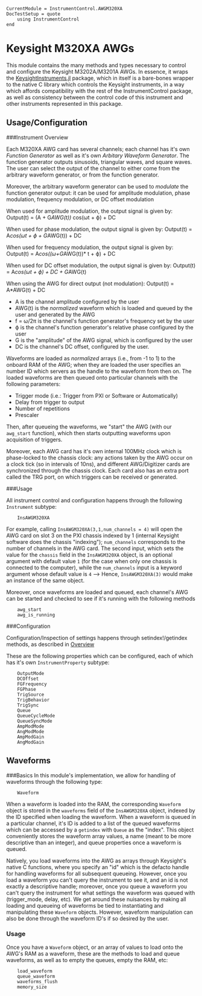 ```@meta
CurrentModule = InstrumentControl.AWGM320XA
DocTestSetup = quote
    using InstrumentControl
end
```


# Keysight M320XA AWGs

This module contains the many methods and types necessary to control and configure
the Keysight M3202A/M3201A AWGs. In essence, it wraps the [KeysightInstruments.jl](https://github.com/PainterQubits/KeysightInstruments.jl) package,
which in itself is a bare-bones wrapper to the native C library which controls
the Keysight instruments, in a way which affords compatibility with the rest of the InstrumentControl
package, as well as consistency between the control code of this instrument and other
instruments represented in this package.

## Usage/Configuration

###Instrument Overview

Each M320XA AWG card has several channels; each channel has it's own
*Function Generator* as well as it's own *Arbitary Waveform Generator*. The
function generator outputs sinusoids, triangular waves, and square waves. The user
can select the output of the channel to either come from the arbitrary waveform generator,
or from the function generator.

Moreover, the arbitrary waveform generator can be used to *modulate* the function
generator output: it can be used for amplitude modulation, phase modulation,
frequency modulation, or DC offset modulation

When used for amplitude modulation, the output signal is given by:
Output(t) = (A + G*AWG(t))* cos(ωt + ϕ) + DC  

When used for phase modulation, the output signal is given by:
Output(t) = A*cos(ωt + ϕ + G*AWG(t)) + DC

When used for frequency modulation, the output signal is given by:
Output(t) = A*cos((ω+G*AWG(t))* t + ϕ) + DC

When used for DC offset modulation, the output signal is given by:
Output(t) = A*cos(ωt + ϕ) + DC + G*AWG(t)  

When using the AWG for direct output (not modulation):
Output(t) = A*AWG(t) + DC

- A is the channel amplitude configured by the user
- AWG(t) is the *normalized* waveform which is loaded and queued by the user and generated by the AWG
- f = ω/2π is the channel's function generator's frequency set by the user
- ϕ is the channel's function generator's relative phase configured by the user
- G is the "amplitude" of the AWG signal, which is configured by the user
- DC is the channel's DC offset, configured by the user.

Waveforms are loaded as *normalized* arrays (i.e., from -1 to 1) to the onboard RAM of the AWG;
when they are loaded the user specifies an number ID which servers as the handle to
the waveform from then on. The loaded waveforms are then queued onto particular
channels with the following parameters:
- Trigger mode (i.e.: Trigger from PXI or Software or Automatically)
- Delay from trigger to output
- Number of repetitions
- Prescaler

Then, after queueing the waveforms, we "start" the AWG (with our `awg_start` function),
which then starts outputting waveforms upon acquisition of triggers.

Moreover, each AWG card has it's own internal 100MHz clock which is phase-locked to the
chassis clock: any actions taken by the AWG occur on a clock tick (so in intervals
of 10ns), and different AWG/Digitizer cards are synchronized through the chassis clock.
Each card also has an extra port called the TRG port, on which triggers can be received or generated.

###Usage

All instrument control and configuration happens through the following
`Instrument` subtype:

```@docs
    InsAWGM320XA
```
For example, calling `InsAWGM320XA(3,1,num_channels = 4)` will open the AWG card on slot 3
on the PXI chassis indexed by 1 (internal Keysight software does the chassis "indexing");
`num_channels` corresponds to the number of channels in the AWG card. The second input,
which sets the value for the `chassis` field in the `InsAWGM320XA` object, is an optional
argument with default value `1` (for the case when only one chassis is connected to
the computer), while the `num_channels` input is a keyword argument whose default
value is `4` --> Hence, `InsAWGM320XA(3)` would make an instance of the same object.

Moreover, once waveforms are loaded and queued, each channel's AWG can be started
and checked to see if it's running with the following methods

```@docs
    awg_start
    awg_is_running
```

###Configuration

Configuration/Inspection of settings happens through setindex!/getindex methods, as
described in [Overview](https://painterqubits.github.io/InstrumentControl.jl/latest/ins_meas/)

These are the following properties which can be configured, each of which has it's
own `InstrumentProperty` subtype:

```@docs    
    OutputMode
    DCOffset
    FGFrequency
    FGPhase
    TrigSource
    TrigBehavior
    TrigSync
    Queue
    QueueCycleMode
    QueueSyncMode
    AmpModMode
    AngModMode
    AmpModGain
    AngModGain
```

## Waveforms

###Basics
In this module's implementation, we allow for handling of waveforms through the
following type:

```@docs
    Waveform
```
When a waveform is loaded into the RAM, the corresponding `Waveform` object is
stored in the `waveforms` field of the `InsAWGM320XA` object, indexed by the
ID specified when loading the waveform. When a waveform is queued in a particular
channel, it's ID is added to a list of the queued waveforms which can be accessed
by a `getindex` with `Queue` as the "index". This object conveniently stores the
waveform array values, a name (meant to be more descriptive than an integer), and
queue properties once a waveform is queued.

Natively, you load waveforms into the AWG as arrays through Keysight's native
C functions, where you specify an "id" which is the defacto handle for handling
waveforms for all subsequent queueing. However, once you load a waveform you can't
query the instrument to see it, and an id is not exactly a descriptive handle; moreover,
once you queue a waveform you can't query the instrument for what settings the waveform
was queued with (trigger_mode, delay, etc). We get around these nuisances by making
all loading and queueing of waveforms be tied to instantiating and manipulating these
`Waveform` objects. However, waveform manipulation can also be done through the
waveform ID's if so desired by the user.

### Usage

Once you have a `Waveform` object, or an array of values to load onto the AWG's RAM
as a waveform, these are the methods to load and queue waveforms, as well as to
empty the queues, empty the RAM, etc:

```@docs
    load_waveform
    queue_waveform
    waveforms_flush
    memory_size
```

